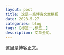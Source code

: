 ```yaml
---
layout: post
title: 这是一篇博客文章模板
date: 2023-5-27
categories: blog
tags: [标签一,标签二]
description: 文章金句。
---
```


这里是博客正文。












